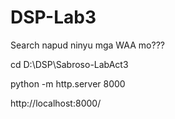 # DSP-Lab3
Search napud ninyu mga WAA mo???

cd D:\DSP\Sabroso-LabAct3 

python -m http.server 8000

http://localhost:8000/

